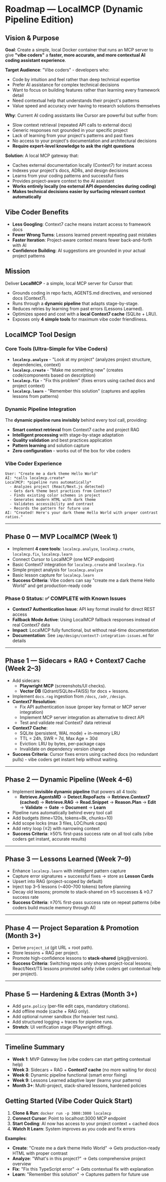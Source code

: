 # Roadmap — LocalMCP (Dynamic Pipeline Edition)

## Vision & Purpose
**Goal**: Create a simple, local Docker container that runs an MCP server to give **"vibe coders"** a **faster, more accurate, and more contextual AI coding assistant experience**.

**Target Audience**: "Vibe coders" - developers who:
- Code by intuition and feel rather than deep technical expertise
- Prefer AI assistance for complex technical decisions
- Want to focus on building features rather than learning every framework detail
- Need contextual help that understands their project's patterns
- Value speed and accuracy over having to research solutions themselves

**Why**: Current AI coding assistants like Cursor are powerful but suffer from:
- Slow context retrieval (repeated API calls to external docs)
- Generic responses not grounded in your specific project
- Lack of learning from your project's patterns and past fixes
- No access to your project's documentation and architectural decisions
- **Require expert-level knowledge to ask the right questions**

**Solution**: A local MCP gateway that:
- Caches external documentation locally (Context7) for instant access
- Indexes your project's docs, ADRs, and design decisions
- Learns from your coding patterns and successful fixes
- Provides project-aware context to the AI assistant
- **Works entirely locally (no external API dependencies during coding)**
- **Makes technical decisions easier by surfacing relevant context automatically**

## Vibe Coder Benefits
- **Less Googling**: Context7 cache means instant access to framework docs
- **Fewer Wrong Turns**: Lessons learned prevent repeating past mistakes
- **Faster Iteration**: Project-aware context means fewer back-and-forth with AI
- **Confidence Building**: AI suggestions are grounded in your actual project patterns

## Mission
Deliver **LocalMCP** - a simple, local MCP server for Cursor that:
- Grounds coding in repo facts, AGENTS.md directives, and versioned docs (Context7).
- Runs through a **dynamic pipeline** that adapts stage-by-stage.
- Reduces retries by learning from past errors (Lessons Learned).
- Optimizes speed and cost with a **local Context7 cache** (SQLite + LRU).
- Exposes only **4 simple tools** for maximum vibe coder friendliness.

## LocalMCP Tool Design

### Core Tools (Ultra-Simple for Vibe Coders)
- **`localmcp.analyze`** - "Look at my project" (analyzes project structure, dependencies, context)
- **`localmcp.create`** - "Make me something new" (creates code/components based on description)
- **`localmcp.fix`** - "Fix this problem" (fixes errors using cached docs and project context)
- **`localmcp.learn`** - "Remember this solution" (captures and applies lessons from patterns)

### Dynamic Pipeline Integration
The **dynamic pipeline runs invisibly** behind every tool call, providing:
- **Smart context retrieval** from Context7 cache and project RAG
- **Intelligent processing** with stage-by-stage adaptation
- **Quality validation** and best practices application
- **Pattern learning** and solution capture
- **Zero configuration** - works out of the box for vibe coders

### Vibe Coder Experience
```
User: "Create me a dark theme Hello World"
AI: *calls localmcp.create*
LocalMCP: *pipeline runs automatically*
  - Analyzes project (React/Next.js detected)
  - Gets dark theme best practices from Context7
  - Finds existing color schemes in project
  - Generates modern HTML with dark theme
  - Validates accessibility and contrast
  - Records the pattern for future use
AI: "Created! Here's your dark theme Hello World with proper contrast ratios."
```

---

## Phase 0 — MVP LocalMCP (Week 1)
- Implement **4 core tools**: `localmcp.analyze`, `localmcp.create`, `localmcp.fix`, `localmcp.learn`
- Connect Cursor to LocalMCP (one MCP endpoint)
- Basic Context7 integration for `localmcp.create` and `localmcp.fix`
- Simple project analysis for `localmcp.analyze`
- Basic lesson capture for `localmcp.learn`
- **Success Criteria**: Vibe coders can say "create me a dark theme Hello World" and get production-ready code

### Phase 0 Status: ✅ COMPLETE with Known Issues
- **Context7 Authentication Issue**: API key format invalid for direct REST access
- **Fallback Mode Active**: Using LocalMCP fallback responses instead of real Context7 data
- **Impact**: LocalMCP fully functional, but without real-time documentation
- **Documentation**: See `imp/design/context7-integration-issues.md` for details

---

## Phase 1 — Sidecars + RAG + Context7 Cache (Week 2–3)
- Add sidecars:
  - **Playwright MCP** (screenshots/UI checks).
  - **Vector DB** (Qdrant/SQLite+FAISS) for docs + lessons.
- Implement `docs.rag` ingestion from `/docs`, `/adr`, `/design`.
- **Context7 Resolution**:
  - Fix API authentication issue (proper key format or MCP server integration)
  - Implement MCP server integration as alternative to direct API
  - Test and validate real Context7 data retrieval
- **Context7 Cache**:  
  - SQLite (persistent, WAL mode) + in-memory LRU  
  - TTL = 24h, SWR = 7d, Max Age = 30d  
  - Eviction: LRU by bytes, per-package caps  
  - Invalidate on dependency version change
- **Success Criteria**: Cursor fixes errors using cached docs (no redundant pulls) - vibe coders get instant help without waiting.

---

## Phase 2 — Dynamic Pipeline (Week 4–6)
- Implement **invisible dynamic pipeline** that powers all 4 tools:
  - **Retrieve.AgentsMD** → **Detect.RepoFacts** → **Retrieve.Context7 (cached)** → **Retrieve.RAG** → **Read.Snippet** → **Reason.Plan** → **Edit** → **Validate** → **Gate** → **Document** → **Learn**
- Pipeline runs automatically behind every tool call
- Add budgets (time=120s, tokens=8k, chunks=10)
- Add scope locks (max 3 files, LOC/hunk caps)
- Add retry loop (≤2) with narrowing context
- **Success Criteria**: ≥50% first-pass success rate on all tool calls (vibe coders get instant, accurate results)

---

## Phase 3 — Lessons Learned (Week 7–9)
- Enhance `localmcp.learn` with intelligent pattern capture
- Capture error signatures + successful fixes → store as **Lesson Cards**
- Upsert into RAG (project-scoped by default)
- Inject top 3–5 lessons (~400–700 tokens) before planning
- Decay old lessons; promote to stack-shared on ≥5 successes & ≥0.7 success rate
- **Success Criteria**: ≥70% first-pass success rate on repeat patterns (vibe coders build muscle memory through AI)

---

## Phase 4 — Project Separation & Promotion (Month 3+)
- Derive `project_id` (git URL + root path).
- Store lessons + RAG per project.
- Promote high-confidence lessons to **stack-shared** (pkg@version).
- **Success Criteria**: Switching repos only shows project-local lessons; React/Next/TS lessons promoted safely (vibe coders get contextual help per project).

---

## Phase 5 — Hardening & Extras (Month 3+)
- Add `gate.policy` (per-file edit caps, mandatory citations).
- Add offline mode (cache + RAG only).
- Add optional runner sandbox (for heavier test runs).
- Add structured logging + traces for pipeline runs.
- **Stretch**: UI verification stage (Playwright diffing).

---

## Timeline Summary
- **Week 1**: MVP Gateway live (vibe coders can start getting contextual help)
- **Week 3**: Sidecars + RAG + **Context7 cache** (no more waiting for docs)  
- **Week 6**: Dynamic pipeline functional (smart error fixing)
- **Week 9**: Lessons Learned adaptive layer (learns your patterns)
- **Month 3+**: Multi-project, stack-shared lessons, hardened policies

## Getting Started (Vibe Coder Quick Start)
1. **Clone & Run**: `docker run -p 3000:3000 localmcp`
2. **Connect Cursor**: Point to localhost:3000 MCP endpoint
3. **Start Coding**: AI now has access to your project context + cached docs
4. **Watch It Learn**: System improves as you code and fix errors

**Examples**:
- **Create**: "Create me a dark theme Hello World" → Gets production-ready HTML with proper contrast
- **Analyze**: "What's in this project?" → Gets comprehensive project overview
- **Fix**: "Fix this TypeScript error" → Gets contextual fix with explanation
- **Learn**: "Remember this solution" → Captures pattern for future use
